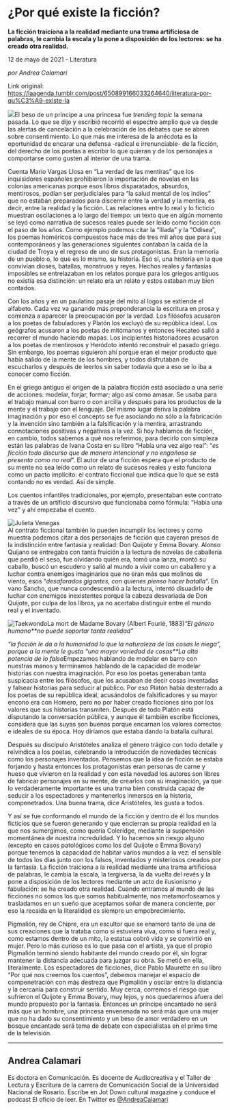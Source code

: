 # ¿Por qué existe la ficción?

**La ficción traiciona a la realidad mediante una trama artificiosa de palabras, le cambia la escala y la pone a disposición de los lectores: se ha creado otra realidad.**

12 de mayo de 2021 - Literatura

_por Andrea Calamari_

Link original: https://laagenda.tumblr.com/post/650899166033264640/literatura-por-qu%C3%A9-existe-la

![](https://64.media.tumblr.com/07f6e5a1179d2bd21de5c426b3c605e7/fd590f617bd82a90-fb/s500x750/c08441b058f1a9cc23a51cec61e4112c3df6f08b.jpg)El beso de un príncipe a una princesa fue *trending topic* la semana pasada. Lo que se dijo y escribió recorrió el espectro amplio que va desde las alertas de cancelación a la celebración de los debates que se abren sobre consentimiento. Lo que más me interesa de la anécdota es la oportunidad de encarar una defensa -radical e irrenunciable- de la ficción, del derecho de los poetas a escribir lo que quieran y de los personajes a comportarse como gusten al interior de una trama.

Cuenta Mario Vargas Llosa en “La verdad de las mentiras” que los inquisidores españoles prohibieron la importación de novelas en las colonias americanas porque esos libros disparatados, absurdos, mentirosos, podían ser perjudiciales para “la salud mental de los indios” que no estaban preparados para discernir entre la verdad y la mentira, es decir, entre la realidad y la ficción. Las relaciones entre lo real y lo ficticio muestran oscilaciones a lo largo del tiempo: un texto que en algún momento se leyó como narrativa de sucesos reales puede ser leído como ficción con el paso de los años. Como ejemplo podemos citar la “Ilíada” y la “Odisea”, los poemas homéricos compuestos hace más de tres mil años que para sus contemporáneos y las generaciones siguientes contaban la caída de la ciudad de Troya y el regreso de uno de sus protagonistas. Eran la memoria de un pueblo o, lo que es lo mismo, su historia. Eso sí, una historia en la que convivían dioses, batallas, monstruos y reyes. Hechos reales y fantasías imposibles se entrelazaban en los relatos porque para los griegos antiguos no existía esa distinción: un relato era un relato y estos estaban muy bien contados.

Con los años y en un paulatino pasaje del mito al logos se extiende el alfabeto. Cada vez va ganando más preponderancia la escritura en prosa y comienza a aparecer la preocupación por la verdad. Los filósofos acusaron a los poetas de fabuladores y Platón los excluyó de su república ideal. Los geógrafos acusaron a los poetas de mitómanos y entonces Hecateo salió a recorrer el mundo haciendo mapas. Los incipientes historiadores acusaron a los poetas de mentirosos y Heródoto intentó reconstruir el pasado griego. Sin embargo, los poemas siguieron ahí porque eran el mejor producto que había salido de la mente de los hombres, y todos disfrutaban de escucharlos y después de leerlos sin saber todavía que a eso se lo iba a conocer como ficción. 

En el griego antiguo el origen de la palabra ficción está asociado a una serie de acciones: modelar, forjar, formar; algo así como amasar. Se usaba para el trabajo manual con barro o con arcilla y después para los productos de la mente y el trabajo con el lenguaje. Del mismo lugar deriva la palabra imaginación y por eso el concepto se fue asociando no sólo a la fabricación y la invención sino también a la falsificación y la mentira, arrastrando connotaciones positivas y negativas a la vez. Si hoy hablamos de ficción, en cambio, todos sabemos a qué nos referimos; para decirlo con simpleza están las palabras de Ivana Costa en su libro “Había una vez algo real”: “*es ficción todo discurso que de manera intencional y no engañosa se presenta como no real*”. El autor de una ficción espera que el producto de su mente no sea leído como un relato de sucesos reales y esto funciona como un pacto implícito: el contrato ficcional que indica que lo que se está contando no es verdad. Así de simple. 

Los cuentos infantiles tradicionales, por ejemplo, presentaban este contrato a través de un artificio discursivo que funcionaba como fórmula: “Había una vez” y ahí empezaba el cuento.

![Julieta Venegas](https://64.media.tumblr.com/0e2224c7fa83ff45b089ffc054794970/fd590f617bd82a90-65/s250x400/6f3d3cb2f500dbd040f82d97a6506797e2510e99.jpg)  
Al contrato ficcional también lo pueden incumplir los lectores y como muestra podemos citar a dos personajes de ficción que cayeron presos de la indistinción entre fantasía y realidad: Don Quijote y Emma Bovary. Alonso Quijano se entregaba con tanta fruición a la lectura de novelas de caballería que perdió el seso, fue olvidando quién era, tomó una lanza, montó su caballo, buscó un escudero y salió al mundo a vivir como un caballero y a luchar contra enemigos imaginarios que no eran más que molinos de viento, esos “*desaforados gigantes, con quienes pienso hacer batalla*”. En vano Sancho, que nunca condescendió a la lectura, intentó disuadirlo de luchar con enemigos inexistentes porque la cabeza desvariada de Don Quijote, por culpa de los libros, ya no acertaba distinguir entre el mundo real y el inventado. 

![Taekwondo](https://64.media.tumblr.com/5d5b94dd3c008743c1d0faf88271a8a1/fd590f617bd82a90-4c/s400x600/efb8a25d7bbbf349479f79c36dd10f8dccb335cb.jpg)La mort de Madame Bovary (Albert Fourié, 1883)*“El género humano**no puede soportar tanta realidad”*

*“la ficción le da a la humanidad lo que la naturaleza de las cosas le niega”, porque a la mente le gusta “una mayor variedad de cosas**La alta potencia de lo falso*Empezamos hablando de modelar en barro con nuestras manos y terminamos hablando de la capacidad de modelar historias con nuestra imaginación. Por eso los poetas generaban tanta suspicacia entre los filósofos, que los acusaban de decir cosas inventadas y falsear historias para seducir al público. Por eso Platón había desterrado a los poetas de su república ideal, acusándolos de falsificadores y su mayor encono era con Homero, pero no por haber creado ficciones sino por los valores que sus historias transmiten. Después de todo Platón está disputando la conversación pública, y aunque él también escribe ficciones, considera que las suyas son buenas porque encarnan los valores correctos e ideales de su época. Hoy diríamos que estaba dando la batalla cultural.

Después su discípulo Aristóteles analiza el género trágico con todo detalle y reivindica a los poetas, celebrando la introducción de novedades técnicas como los personajes inventados. Pensemos que la idea de ficción se estaba forjando y hasta entonces los protagonistas eran personas de carne y hueso que vivieron en la realidad y con esta novedad los autores son libres de fabricar personajes en su mente, de crearlos con su imaginación, ya que lo verdaderamente importante es una trama bien construida capaz de seducir a los espectadores y mantenerlos inmersos en la historia, compenetrados. Una buena trama, dice Aristóteles, les gusta a todos.

Y así se fue conformando el mundo de la ficción y dentro de él los mundos ficticios que se fueron generando y que encierran su propia realidad en la que nos sumergimos, como quería Coleridge, mediante la suspensión momentánea de nuestra incredulidad. Y lo hacemos sin riesgo alguno (excepto en casos patológicos como los del Quijote o Emma Bovary) porque tenemos la capacidad de habitar varios mundos a la vez: el sensible de todos los días junto con los falsos, inventados y misteriosos creados por la fantasía. La ficción traiciona a la realidad mediante una trama artificiosa de palabras, le cambia la escala, la tergiversa, la da vuelta del revés y la pone a disposición de los lectores mediante un acto de ilusionismo y fabulación: se ha creado otra realidad. Cuando entramos al mundo de las ficciones no somos los que somos habitualmente, nos metamorfoseamos y trasladamos en un sueño que aceptamos soñar de manera conciente, por eso la recaída en la literalidad es siempre un empobrecimiento. 

Pigmalión, rey de Chipre, era un escultor que se enamoró tanto de una de sus creaciones que la trataba como si estuviera viva, como si fuera real y, como estamos dentro de un mito, la estatua cobró vida y se convirtió en mujer. Pero lo más curioso es lo que pasa con el artista, ya que el propio Pigmalión terminó siendo habitante del mundo creado por él, sin lograr mantener la distancia adecuada para juzgar su obra. Se metió en ella, literalmente. Los espectadores de ficciones, dice Pablo Maurette en su libro “Por qué nos creemos los cuentos”, debemos manejar el espacio de compenetración con más destreza que Pigmalión y oscilar entre la distancia y la cercanía para construir sentido. Muy cerca, corremos el riesgo que sufrieron el Quijote y Emma Bovary, muy lejos, y nos quedaremos afuera del mundo propuesto por la fantasía. Entonces un príncipe encantado no será más que un hombre, una princesa envenenada no será más que una mujer que no ha dado su consentimiento y un beso de amor verdadero en un bosque encantado será tema de debate con especialistas en el prime time de la televisión.



---

Andrea Calamari
---------------

 Es doctora en Comunicación. Es docente de Audiocreativa y el Taller de Lectura y Escritura de la carrera de Comunicación Social de la Universidad Nacional de Rosario. Escribe en Jot Down cultural magazine y conduce el podcast El oficio de leer. En Twitter es [@AndreaCalamari](https://twitter.com/AndreaCalamari) 

